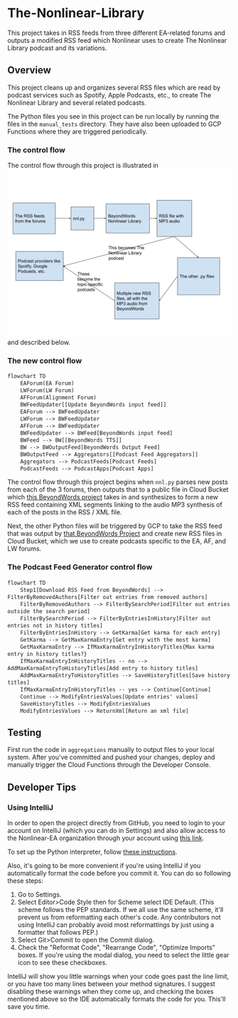 # The-Nonlinear-Library

This project takes in RSS feeds from three different EA-related forums and outputs a modified RSS feed which Nonlinear
uses to create The Nonlinear Library podcast and its variations.

## Overview

This project cleans up and organizes several RSS files which are read by podcast services such as Spotify, Apple
Podcasts, etc., to create The Nonlinear Library and several related podcasts.

The Python files you see in this project can be run locally by running the files in the `manual_tests` directory. They
have also been uploaded to GCP Functions where they are triggered periodically.

### The control flow

The control flow through this project is illustrated in ![control flow](flow.svg) and described below.

### The new control flow

```mermaid
flowchart TD
    EAForum(EA Forum)
    LWForum(LW Forum)
    AFForum(Alignment Forum)
    BWFeedUpdater[[Update BeyondWords input feed]]
    EAForum --> BWFeedUpdater
    LWForum --> BWFeedUpdater
    AFForum --> BWFeedUpdater
    BWFeedUpdater --> BWFeed[BeyondWords input feed]
    BWFeed --> BW[[BeyondWords TTS]]
    BW --> BWOutputFeed[BeyondWords Output Feed]
    BWOutputFeed --> Aggregators[[Podcast Feed Aggregators]]
    Aggregators --> PodcastFeeds[Podcast Feeds]
    PodcastFeeds --> PodcastApps[Podcast Apps]

```

The control flow through this project begins when `nnl.py` parses new posts from each of the 3 forums, then outputs that
to a
public file in Cloud Bucket which
[this BeyondWords project](https://dash.beyondwords.io/dashboard/project/8692/content) takes in and synthesizes to form
a new RSS feed containing XML segments linking to the audio MP3 synthesis of each of the posts in the RSS / XML file.

Next, the other Python files will be triggered by GCP to take the RSS feed that was output
by [that BeyondWords Project](https://dash.beyondwords.io/dashboard/project/8692/content)
and create new RSS files in Cloud Bucket, which we use to create podcasts specific to the EA, AF, and LW forums.

### The Podcast Feed Generator control flow

```mermaid
flowchart TD
    Step1[Download RSS Feed from BeyondWords] --> FilterByRemovedAuthors[Filter out entries from removed authors]
    FilterByRemovedAuthors --> FilterBySearchPeriod[Filter out entries outside the search period]
    FilterBySearchPeriod --> FilterByEntriesInHistory[Filter out entries not in history titles]
    FilterByEntriesInHistory --> GetKarma[Get karma for each entry]
    GetKarma --> GetMaxKarmaEntry[Get entry with the most karma]
    GetMaxKarmaEntry --> IfMaxKarmaEntryInHistoryTitles{Max karma entry in history titles?}
    IfMaxKarmaEntryInHistoryTitles -- no --> AddMaxKarmaEntryToHistoryTitles[Add entry to history titles]
    AddMaxKarmaEntryToHistoryTitles --> SaveHistoryTitles[Save history titles]
    IfMaxKarmaEntryInHistoryTitles -- yes --> Continue[Continue]
    Continue --> ModifyEntriesValues[Update entries' values]
    SaveHistoryTitles --> ModifyEntriesValues
    ModifyEntriesValues --> ReturnXml[Return an xml file]
```

###

## Testing

First run the code in `aggregations` manually to output files to your local system. After you've committed and pushed
your changes, deploy and manually trigger the Cloud Functions through the Developer Console.

## Developer Tips

### Using IntelliJ

In order to open the project directly from GitHub, you need to login to your account on IntelliJ (which you can do in
Settings) and also allow access to the Nonlinear-EA organization through your account using
[this link](https://github.com/settings/connections/applications/58566862bd2a5ff748fb).

To set up the Python interpreter,
follow [these instructions](https://www.jetbrains.com/help/idea/creating-virtual-environment.html).

Also, it's going to be more convenient if you're using IntelliJ if you automatically format the code before you commit
it. You can do so following these steps:

1) Go to Settings.
2) Select Editor>Code Style then for Scheme select IDE Default. (This scheme follows the PEP standards. If we all use
   the same scheme, it'll prevent us from reformatting each other's code. Any contributors not using IntelliJ can
   probably avoid most reformattings by just using a formatter that follows PEP.)
3) Select Git>Commit to open the Commit dialog.
4) Check the "Reformat Code", "Rearrange Code", "Optimize Imports" boxes. If you're using the modal dialog, you need to
   select the little gear icon to see these checkboxes.

IntelliJ will show you little warnings when your code goes past the line limit, or you have too many lines between
your method signatures. I suggest disabling these warnings when they come up, and checking the boxes mentioned above so
the IDE automatically formats the code for you. This'll save you time.
